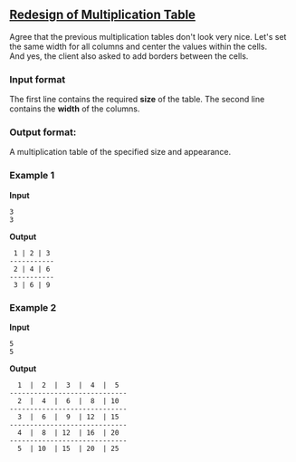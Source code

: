 ## [Redesign of Multiplication Table](../../../solutions/2.4/24_p.py)

Agree that the previous multiplication tables don't look very nice. Let's set the same width for all columns and center the values within the cells.  
And yes, the client also asked to add borders between the cells.

### Input format

The first line contains the required **size** of the table. The second line contains the **width** of the columns.

### Output format:

A multiplication table of the specified size and appearance.

### Example 1

**Input**
```plaintext
3
3
```

**Output**
```plaintext
 1 | 2 | 3 
-----------
 2 | 4 | 6 
-----------
 3 | 6 | 9 
```

### Example 2

**Input**
```plaintext
5
5
```

**Output**
```plaintext
  1  |  2  |  3  |  4  |  5  
-----------------------------
  2  |  4  |  6  |  8  | 10  
-----------------------------
  3  |  6  |  9  | 12  | 15  
-----------------------------
  4  |  8  | 12  | 16  | 20  
-----------------------------
  5  | 10  | 15  | 20  | 25  
```